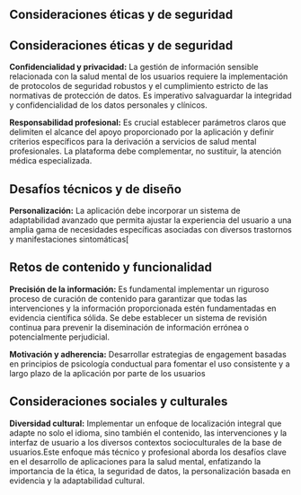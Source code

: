 ## Consideraciones éticas y de seguridad

## Consideraciones éticas y de seguridad

**Confidencialidad y privacidad:** La gestión de información sensible relacionada con la salud mental de los usuarios requiere la implementación de protocolos de seguridad robustos y el cumplimiento estricto de las normativas de protección de datos. Es imperativo salvaguardar la integridad y confidencialidad de los datos personales y clínicos.

**Responsabilidad profesional:** Es crucial establecer parámetros claros que delimiten el alcance del apoyo proporcionado por la aplicación y definir criterios específicos para la derivación a servicios de salud mental profesionales. La plataforma debe complementar, no sustituir, la atención médica especializada.

## Desafíos técnicos y de diseño

**Personalización:** La aplicación debe incorporar un sistema de adaptabilidad avanzado que permita ajustar la experiencia del usuario a una amplia gama de necesidades específicas asociadas con diversos trastornos y manifestaciones sintomáticas[

## Retos de contenido y funcionalidad

**Precisión de la información:** Es fundamental implementar un riguroso proceso de curación de contenido para garantizar que todas las intervenciones y la información proporcionada estén fundamentadas en evidencia científica sólida. Se debe establecer un sistema de revisión continua para prevenir la diseminación de información errónea o potencialmente perjudicial.

**Motivación y adherencia:** Desarrollar estrategias de engagement basadas en principios de psicología conductual para fomentar el uso consistente y a largo plazo de la aplicación por parte de los usuarios
## Consideraciones sociales y culturales

**Diversidad cultural:** Implementar un enfoque de localización integral que adapte no solo el idioma, sino también el contenido, las intervenciones y la interfaz de usuario a los diversos contextos socioculturales de la base de usuarios.Este enfoque más técnico y profesional aborda los desafíos clave en el desarrollo de aplicaciones para la salud mental, enfatizando la importancia de la ética, la seguridad de datos, la personalización basada en evidencia y la adaptabilidad cultural.